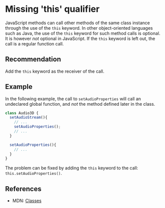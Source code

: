 # Missing 'this' qualifier
JavaScript methods can call other methods of the same class instance through the use of the `this` keyword. In other object-oriented languages such as Java, the use of the `this` keyword for such method calls is optional. It is however *not* optional in JavaScript. If the `this` keyword is left out, the call is a regular function call.


## Recommendation
Add the `this` keyword as the receiver of the call.


## Example
In the following example, the call to `setAudioProperties` will call an undeclared global function, and *not* the method defined later in the class.


```javascript
class Audio3D {
  setAudioStream(){
    // ...
    setAudioProperties();
    // ...
  }

  setAudioProperties(){
    // ...  
  }
}
```
The problem can be fixed by adding the `this` keyword to the call: `this.setAudioProperties()`.


## References
* MDN: [Classes](https://developer.mozilla.org/en-US/docs/Web/JavaScript/Reference/Classes)
